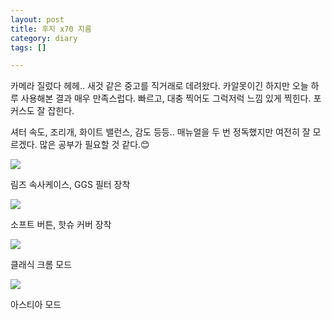 ```yaml
---
layout: post
title: 후지 x70 지름
category: diary
tags: []

---
```


카메라 질렀다 헤헤.. 새것 같은 중고를 직거래로 데려왔다. 카알못이긴 하지만 오늘 하루 사용해본 결과 매우 만족스럽다. 빠르고, 대충 찍어도 그럭저럭 느낌 있게 찍힌다. 포커스도 잘 잡힌다.

셔터 속도, 조리개, 화이트 밸런스, 감도 등등.. 매뉴얼을 두 번 정독했지만 여전히 잘 모르겠다. 많은 공부가 필요할 것 같다.:blush:
<!-- more -->

![](__imgUrl__/1.jpeg)

림즈 속사케이스, GGS 필터 장착

![](__imgUrl__/2.jpeg)

소프트 버튼, 핫슈 커버 장착

![](__imgUrl__/3.jpeg)

클래식 크롬 모드

![](__imgUrl__/4.jpeg)

아스티아 모드